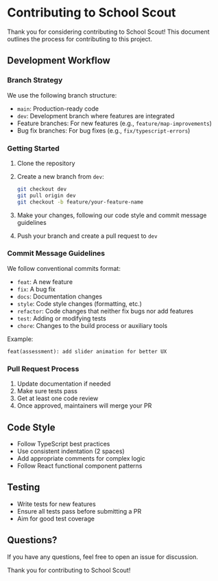 # Contributing to School Scout

Thank you for considering contributing to School Scout! This document outlines the process for contributing to this project.

## Development Workflow

### Branch Strategy

We use the following branch structure:
- `main`: Production-ready code
- `dev`: Development branch where features are integrated
- Feature branches: For new features (e.g., `feature/map-improvements`)
- Bug fix branches: For bug fixes (e.g., `fix/typescript-errors`)

### Getting Started

1. Clone the repository
2. Create a new branch from `dev`:
   ```bash
   git checkout dev
   git pull origin dev
   git checkout -b feature/your-feature-name
   ```

3. Make your changes, following our code style and commit message guidelines

4. Push your branch and create a pull request to `dev`

### Commit Message Guidelines

We follow conventional commits format:
- `feat`: A new feature
- `fix`: A bug fix
- `docs`: Documentation changes
- `style`: Code style changes (formatting, etc.)
- `refactor`: Code changes that neither fix bugs nor add features
- `test`: Adding or modifying tests
- `chore`: Changes to the build process or auxiliary tools

Example:
```
feat(assessment): add slider animation for better UX
```

### Pull Request Process

1. Update documentation if needed
2. Make sure tests pass
3. Get at least one code review
4. Once approved, maintainers will merge your PR

## Code Style

- Follow TypeScript best practices
- Use consistent indentation (2 spaces)
- Add appropriate comments for complex logic
- Follow React functional component patterns

## Testing

- Write tests for new features
- Ensure all tests pass before submitting a PR
- Aim for good test coverage

## Questions?

If you have any questions, feel free to open an issue for discussion.

Thank you for contributing to School Scout!
